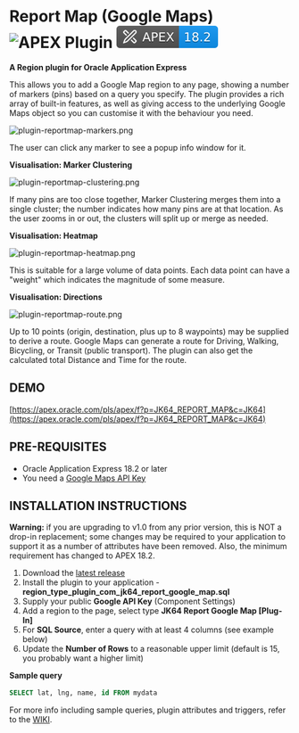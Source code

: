 # Report Map (Google Maps) ![APEX Plugin](https://cdn.rawgit.com/Dani3lSun/apex-github-badges/b7e95341/badges/apex-plugin-badge.svg) ![APEX 18.2](https://github.com/Dani3lSun/apex-github-badges/blob/master/badges/apex-18_2-badge.svg)

**A Region plugin for Oracle Application Express**

This allows you to add a Google Map region to any page, showing a number of markers (pins) based on a query you specify. The plugin provides a rich array of built-in features, as well as giving access to the underlying Google Maps object so you can customise it with the behaviour you need.

![plugin-reportmap-markers.png](https://raw.githubusercontent.com/jeffreykemp/jk64-plugin-reportmap/release-1-0/images/plugin-reportmap-markers.png)

The user can click any marker to see a popup info window for it.

**Visualisation: Marker Clustering**

![plugin-reportmap-clustering.png](https://raw.githubusercontent.com/jeffreykemp/jk64-plugin-reportmap/release-1-0/images/plugin-reportmap-clustering.png)

If many pins are too close together, Marker Clustering merges them into a single cluster; the number indicates how many pins are at that location. As the user zooms in or out, the clusters will split up or merge as needed.

**Visualisation: Heatmap**

![plugin-reportmap-heatmap.png](https://raw.githubusercontent.com/jeffreykemp/jk64-plugin-reportmap/release-1-0/images/plugin-reportmap-heatmap.png)

This is suitable for a large volume of data points. Each data point can have a "weight" which indicates the magnitude of some measure.

**Visualisation: Directions**

![plugin-reportmap-route.png](https://raw.githubusercontent.com/jeffreykemp/jk64-plugin-reportmap/release-1-0/images/plugin-reportmap-route.png)

Up to 10 points (origin, destination, plus up to 8 waypoints) may be supplied to derive a route. Google Maps can generate a route for Driving, Walking, Bicycling, or Transit (public transport). The plugin can also get the calculated total Distance and Time for the route.

## DEMO ##

[https://apex.oracle.com/pls/apex/f?p=JK64_REPORT_MAP&c=JK64](https://apex.oracle.com/pls/apex/f?p=JK64_REPORT_MAP&c=JK64)

## PRE-REQUISITES ##

* Oracle Application Express 18.2 or later
* You need a [Google Maps API Key](https://developers.google.com/maps/documentation/javascript/get-api-key#get-an-api-key)

## INSTALLATION INSTRUCTIONS ##

**Warning:** if you are upgrading to v1.0 from any prior version, this is NOT a drop-in replacement; some changes may be required to your application to support it as a number of attributes have been removed. Also, the minimum requirement has changed to APEX 18.2.

1. Download the [latest release](https://github.com/jeffreykemp/jk64-plugin-reportmap/releases/latest)
2. Install the plugin to your application - **region_type_plugin_com_jk64_report_google_map.sql**
3. Supply your public **Google API Key** (Component Settings)
4. Add a region to the page, select type **JK64 Report Google Map [Plug-In]**
5. For **SQL Source**, enter a query with at least 4 columns (see example below)
6. Update the **Number of Rows** to a reasonable upper limit (default is 15, you probably want a higher limit)

**Sample query**

```sql
SELECT lat, lng, name, id FROM mydata
```

For more info including sample queries, plugin attributes and triggers, refer to the [WIKI](https://github.com/jeffreykemp/jk64-plugin-reportmap/wiki).
